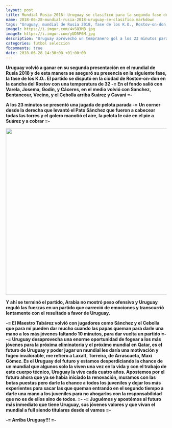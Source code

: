 ```yaml
---
layout: post
title: Mundial Rusia 2018: Uruguay se clasificó para la segunda fase del torneo
name: 2018-06-28-mundial-rusia-2018-uruguay-se-clasifico.markdown
tags: "Uruguay, mundial de Rusia 2018, fase de los K.O., Rostov-on-don, Rostov, Varela, Josema, Godín, Cáceres, Pato Sánchez, Bentancour, Vecino, Cebolla, Suárez, Cavani, Arabia, Maestro Tabárez, próxima eliminatoria, próximo mundial en Qatar, el futuro, Laxalt, Torreira, de Arrascaeta, Maxi Gómez, mundial, los juveniles, jóvenes valores" 
image1: https://i.imgur.com/4vSO3MB.jpg
image3: https://i.imgur.com/yUD5F6M.jpg
description: "Uruguay aprovechó un tempranero gol a los 23 minutos para dosificar fuerzas y clasificar cómodo para la siguiente fase, creemos que estamos equivocandonos al no darle posibilidad de fogeo a los más jóvenes."
categories: futbol seleccion
fbcomments: true
date: 2018-06-28 14:30:00 +01:00:00
---
```


<strong>Uruguay<strong> volvió a ganar en su segunda presentación en el <strong>mundial de Rusia 2018</strong> y de esta manera se aseguró su presencia en la siguiente fase, la <strong>fase de los K.O.</strong>. El partido se disputó en la ciudad de <strong>Rostov-on-don</strong> en la cancha del <strong>Rostov</strong> con una temperatura de 32 -= En el fondo salió con <strong>Varela,</strong> <strong>Josema,</strong> <strong>Godín,</strong> y <strong>Cáceres</strong>, en el medio volvió con <strong>Sanchez,</strong> <strong>Bentancour,</strong> <strong>Vecino,</strong> y el <strong>Cebolla</strong> arriba <strong>Suárez</strong> y <strong>Cavani</strong> =-

A los 23 minutos se presentó una jugada de pelota parada -= Un corner desde la derecha que levantó el <strong>Pato Sánchez</strong> que fueron a cabecear todas las torres y el golero manotió el aire, la pelota le cáe en el pie a <strong>Suárez</strong> y a cobrar =-

<img src="https://i.imgur.com/yUD5F6M.jpg" width="521">

Y ahí se terminó el partido, <strong>Arabia</strong> no mostró peso ofensivo y <strong>Uruguay</strong> reguló las fuerzas en un partido que carreció de emociones y transcurrió lentamente con el resultado a favor de <strong>Uruguay</strong>.

-= El <strong>Maestro Tabárez</strong> volvió con jugadores como <strong>Sánchez</strong> y el <strong>Cebolla</strong> que para mí pueden dar mucho cuando las papas queman para darle una mano a los más jóvenes faltando 10 minutos, para dar vuelta un partido =-   -= <strong>Uruguay</strong> desaprovecha una enorme oportunidad de fogear a los más jóvenes para la <strong>próxima eliminatoria</strong> y el <strong>próximo mundial en Qatar</strong>, es el <strong>futuro</strong> de <strong>Uruguay</strong> y poder jugar un mundial les daría una motivación y fogeo invalorable, me refiero a <strong>Laxalt</strong>, <strong>Torreira</strong>, <strong>de Arrascaeta</strong>, <strong>Maxi Gómez</strong>. Es el <strong>Uruguay</strong> del <strong>futuro</strong> y estamos desperdiciando la chance de un <strong>mundial</strong> que algunos solo la viven una vez en la vida y con el trabajo de este <strong>cuerpo técnico<strong>, <strong>Uruguay</strong> la vive cada cuatro años. Apostemos por <strong>el futuro</strong> ahora que ya se había iniciado la renovación, muramos con las botas puestas pero darle la chance a todos <strong>los juveniles</strong> y dejar los más experientes para sacar las que queman entrando en el segundo tiempo a darle una mano a <strong>los juveniles</strong> para no ahogarlos con la responsabilidad que no es de ellos sino de todos. =-   -= Juguémos y apostémos al <strong>futuro</strong> más inmediato que tiene <strong>Uruguay</strong>, sus <strong>jóvenes valores</strong> y que vivan el mundial a full siendo titulares desde el vamos =-

-= Arriba <strong>Uruguay</strong>!!! =-